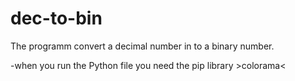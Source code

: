 # dec-to-bin
The programm convert a decimal number in to a binary number.

-when you run the Python file you need the pip library >colorama<
